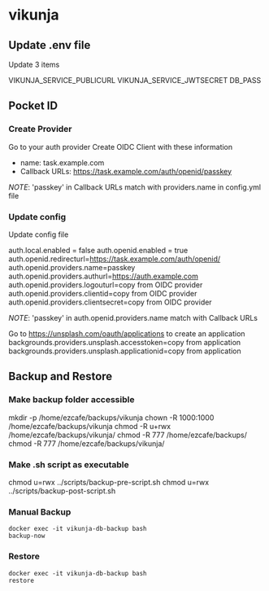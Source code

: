 # vikunja

## Update .env file

Update 3 items

VIKUNJA_SERVICE_PUBLICURL
VIKUNJA_SERVICE_JWTSECRET
DB_PASS

## Pocket ID

### Create Provider

Go to your auth provider
Create OIDC Client with these information

- name: task.example.com
- Callback URLs: https://task.example.com/auth/openid/passkey

*NOTE*: 'passkey' in Callback URLs match with providers.name in config.yml file

### Update config

Update config file

auth.local.enabled = false
auth.openid.enabled = true
auth.openid.redirecturl=https://task.example.com/auth/openid/
auth.openid.providers.name=passkey
auth.openid.providers.authurl=https://auth.example.com
auth.openid.providers.logouturl=copy from OIDC provider
auth.openid.providers.clientid=copy from OIDC provider
auth.openid.providers.clientsecret=copy from OIDC provider

*NOTE*: 'passkey' in auth.openid.providers.name match with Callback URLs

Go to https://unsplash.com/oauth/applications to create an application
backgrounds.providers.unsplash.accesstoken=copy from application
backgrounds.providers.unsplash.applicationid=copy from application

## Backup and Restore

### Make backup folder accessible

mkdir -p /home/ezcafe/backups/vikunja
chown -R 1000:1000 /home/ezcafe/backups/vikunja
chmod -R u+rwx /home/ezcafe/backups/vikunja/
chmod -R 777 /home/ezcafe/backups/
chmod -R 777 /home/ezcafe/backups/vikunja/

### Make .sh script as executable

chmod u=rwx ../scripts/backup-pre-script.sh
chmod u=rwx ../scripts/backup-post-script.sh

### Manual Backup

<!-- https://github.com/tiredofit/docker-db-backup -->

```
docker exec -it vikunja-db-backup bash
backup-now
```

### Restore

```
docker exec -it vikunja-db-backup bash
restore
```